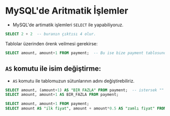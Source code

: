 # MySQL'de Aritmatik İşlemler

- MySQL'de artimatik işlemleri `SELECT` ile yapabiliyoruz.

```sql
SELECT 2 + 2  -- buranın çıktısı 4 olur.
```

Tablolar üzerinden örenk veilmesi gerekirse:

```sql
SELECT amount, amount+1 FROM payment;  -- Bu ise bize payment tablosundaki amount sütununun değerini ve onun 1 fazlasını gösterir.
```

## `AS` komutu ile isim değiştirme:

- `AS` komutu ile tablomuzun sütunlarının adını değiştirebiliriz.

```sql
SELECT amount, (amount+1) AS "BIR FAZLA" FROM payment;  -- istersek "" ile gösteririz ve türkçe olarak yazabiliriz. "" ile göstermek istemiyorsak _ tarzı karakterler kullanabiliriz(altta verilen örnek gibi).
SELECT amount, amount+1 AS BIR_FAZLA FROM payment;
```

```sql
SELECT amount, amount+1 FROM payment;
SELECT amount AS "ilk fiyat", amount + amount*0.5 AS "zamlı fiyat" FROM payment;  -- burada ise ilk fiyat ve zamlı fiyat gösterilmiş oldu.
```
